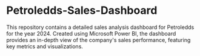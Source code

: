 # Petroledds-Sales-Dashboard
This repository contains a detailed sales analysis dashboard for Petroledds for the year 2024. Created using Microsoft Power BI, the dashboard provides an in-depth view of the company's sales performance, featuring key metrics and visualizations.
